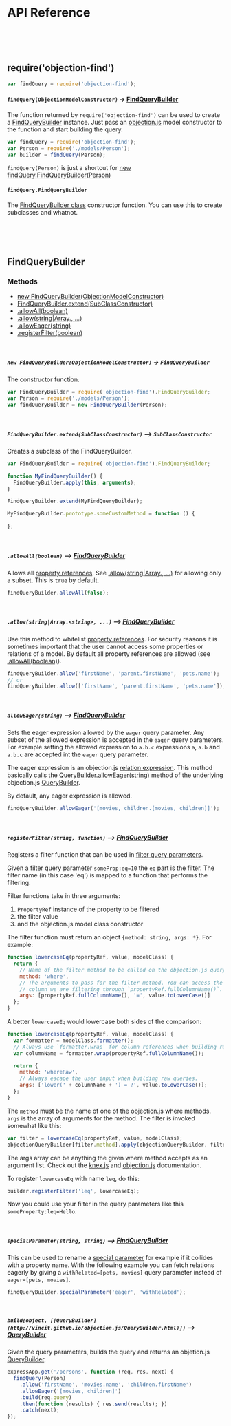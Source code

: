 # API Reference

<br>
<br>
<br>

## require('objection-find')

```js
var findQuery = require('objection-find');
```

#### `findQuery(ObjectionModelConstructor)` -> [FindQueryBuilder](#findquerybuilder)

The function returned by `require('objection-find')` can be used to create a [FindQueryBuilder](#findquerybuilder)
instance. Just pass an [objection.js](https://github.com/Vincit/objection.js/) model constructor to the function 
and start building the query. 

```js
var findQuery = require('objection-find');
var Person = require('./models/Person');
var builder = findQuery(Person);
```

`findQuery(Person)` is just a shortcut for [new findQuery.FindQueryBuilder(Person)](#new-findquerybuilderobjectionmodelconstructor---findquerybuilder)

#### `findQuery.FindQueryBuilder`

The [FindQueryBuilder class](#findquerybuilder) constructor function.  You can use this to create subclasses 
and whatnot.

<br>
<br>
<br>

## FindQueryBuilder

### Methods

 - [new FindQueryBuilder(ObjectionModelConstructor)](#new-findquerybuilderobjectionmodelconstructor---findquerybuilder)
 - [FindQueryBuilder.extend(SubClassConstructor)](#findquerybuilderextendsubclassconstructor----subclassconstructor)
 - [.allowAll(boolean)](#allowallboolean----findquerybuilder)
 - [.allow(string|Array.<string>, ...)](#allowstringarraystring-----findquerybuilder)
 - [.allowEager(string)](#alloweagerstring----findquerybuilder)
 - [.registerFilter(boolean)](#registerfilterstring-function----findquerybuilder)
 
<br>

##### `new FindQueryBuilder(ObjectionModelConstructor)` -> `FindQueryBuilder`

The constructor function.

```js
var FindQueryBuilder = require('objection-find').FindQueryBuilder;
var Person = require('./models/Person');
var findQueryBuilder = new FindQueryBuilder(Person);
```

<br>

##### `FindQueryBuilder.extend(SubClassConstructor)` --> `SubClassConstructor`

Creates a subclass of the FindQueryBuilder.

```js
var FindQueryBuilder = require('objection-find').FindQueryBuilder;

function MyFindQueryBuilder() {
  FindQueryBuilder.apply(this, arguments);
}

FindQueryBuilder.extend(MyFindQueryBuilder);

MyFindQueryBuilder.prototype.someCustomMethod = function () {
  
};
```

<br>

##### `.allowAll(boolean)` --> [FindQueryBuilder](#findquerybuilder)

Allows all [property references](https://github.com/Vincit/objection-find#query-parameters). See 
[.allow(string|Array.<string>, ...)]() for allowing only a subset. This is `true` by default.

```js
findQueryBuilder.allowAll(false);
```

<br>

##### `.allow(string|Array.<string>, ...)` --> [FindQueryBuilder](#findquerybuilder)

Use this method to whitelist [property references](https://github.com/Vincit/objection-find#query-parameters).
For security reasons it is sometimes important that the user cannot access some properties or relations of a
model. By default all property references are allowed 
(see [.allowAll(boolean)](#allowallboolean----findquerybuilder)).

```js
findQueryBuilder.allow('firstName', 'parent.firstName', 'pets.name');
// or
findQueryBuilder.allow(['firstName', 'parent.firstName', 'pets.name']);
```

<br>

##### `allowEager(string)` --> [FindQueryBuilder](#findquerybuilder)

Sets the eager expression allowed by the `eager` query parameter. Any subset of the allowed expression is accepted 
in the `eager` query parameters. For example setting the allowed expression to `a.b.c` expressions `a`, `a.b` and
`a.b.c` are accepted int the `eager` query parameter.

The eager expression is an objection.js 
[relation expression](http://vincit.github.io/objection.js/RelationExpression.html). This method basically calls 
the [QueryBuilder.allowEager(string)](http://vincit.github.io/objection.js/QueryBuilder.html#allowEager) method 
of the underlying objection.js [QueryBuilder](http://vincit.github.io/objection.js/QueryBuilder.html).

By default, any eager expression is allowed.

```js
findQueryBuilder.allowEager('[movies, children.[movies, children]]');
```

<br>

##### `registerFilter(string, function)` --> [FindQueryBuilder](#findquerybuilder)

Registers a filter function that can be used in 
[filter query parameters](https://github.com/Vincit/objection-find#filters).

Given a filter query parameter `someProp:eq=10` the `eq` part is the filter. The filter name (in this case 'eq') 
is mapped to a function that performs the filtering.

Filter functions take in three arguments:

 1. `PropertyRef` instance of the property to be filtered
 2. the filter value 
 3. and the objection.js model class constructor 

The filter function must return an object `{method: string, args: *}`. For example:

```js
function lowercaseEq(propertyRef, value, modelClass) {
  return {
    // Name of the filter method to be called on the objection.js query builder.
    method: 'where',
    // The arguments to pass for the filter method. You can access the name of the 
    // column we are filtering through `propertyRef.fullColumnName()`.
    args: [propertyRef.fullColumnName(), '=', value.toLowerCase()]
  };
}
```

A better `lowercaseEq` would lowercase both sides of the comparison:

```js
function lowercaseEq(propertyRef, value, modelClass) {
  var formatter = modelClass.formatter();
  // Always use `formatter.wrap` for column references when building raw queries.
  var columnName = formatter.wrap(propertyRef.fullColumnName());

  return {
    method: 'whereRaw',
    // Always escape the user input when building raw queries.
    args: ['lower(' + columnName + ') = ?', value.toLowerCase()];
  };
}
```

The `method` must be the name of one of the objection.js where methods. `args` is the array
of arguments for the method. The filter is invoked somewhat like this:

```js
var filter = lowercaseEq(propertyRef, value, modelClass);
objectionQueryBuilder[filter.method].apply(objectionQueryBuilder, filter.args);
```

The args array can be anything the given where method accepts as an argument list. Check
out the [knex.js](http://knexjs.org/#Builder-wheres) and
[objection.js](http://vincit.github.io/objection.js/QueryBuilder.html) documentation.

To register `lowercaseEq` with name `leq`, do this:

```js
builder.registerFilter('leq', lowercaseEq);
```

Now you could use your filter in the query parameters like this `someProperty:leq=Hello`.

<br>

##### `specialParameter(string, string)` --> [FindQueryBuilder](#findquerybuilder)

This can be used to rename a [special parameter](https://github.com/Vincit/objection-find#special-parameters) 
for example if it collides with a property name. With the following example you can fetch relations eagerly 
by giving a `withRelated=[pets, movies]` query parameter instead of `eager=[pets, movies]`.
 
```js
findQueryBuilder.specialParameter('eager', 'withRelated');
```

<br>

##### `build(object, [[QueryBuilder](http://vincit.github.io/objection.js/QueryBuilder.html)])` --> [QueryBuilder](http://vincit.github.io/objection.js/QueryBuilder.html)

Given the query parameters, builds the query and returns an objetion.js
[QueryBuilder](http://vincit.github.io/objection.js/QueryBuilder.html).

```js
expressApp.get('/persons', function (req, res, next) {
  findQuery(Person)
    .allow('firstName', 'movies.name', 'children.firstName')
    .allowEager('[movies, children]')
    .build(req.query)
    .then(function (results) { res.send(results); })
    .catch(next);
});
```

